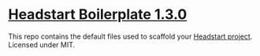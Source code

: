 # [Headstart Boilerplate 1.3.0](http://headstart.io)

This repo contains the default files used to scaffold your [Headstart project](http://headstart.io).
Licensed under MIT.
